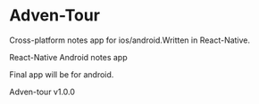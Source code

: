 # Adven-Tour



Cross-platform notes app for ios/android.Written in React-Native.

React-Native Android notes app 

Final app will be for android.

Adven-tour v1.0.0

